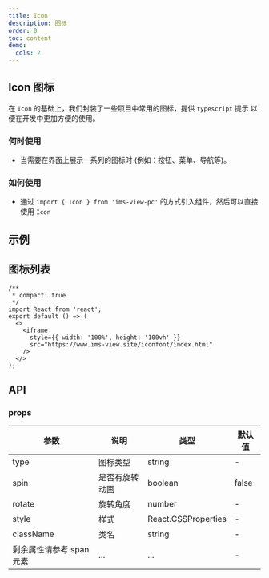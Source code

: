```yaml
---
title: Icon
description: 图标
order: 0
toc: content
demo:
  cols: 2
---
```


## Icon 图标

在 `Icon` 的基础上，我们封装了一些项目中常用的图标，提供 `typescript` 提示 以便在开发中更加方便的使用。

### 何时使用

- 当需要在界面上展示一系列的图标时 (例如：按钮、菜单、导航等)。

### 如何使用

- 通过 `import { Icon } from 'ims-view-pc'` 的方式引入组件，然后可以直接使用 `Icon`

## 示例

<code src='./demo.tsx'></code>

## 图标列表

```tsx
/**
 * compact: true
 */
import React from 'react';
export default () => (
  <>
    <iframe
      style={{ width: '100%', height: '100vh' }}
      src="https://www.ims-view.site/iconfont/index.html"
    />
  </>
);
```

## API

### props

| 参数                     | 说明           | 类型                | 默认值 |
| ------------------------ | -------------- | ------------------- | ------ |
| type                     | 图标类型       | string              | -      |
| spin                     | 是否有旋转动画 | boolean             | false  |
| rotate                   | 旋转角度       | number              | -      |
| style                    | 样式           | React.CSSProperties | -      |
| className                | 类名           | string              | -      |
| 剩余属性请参考 span 元素 | ...            | ...                 | -      |
